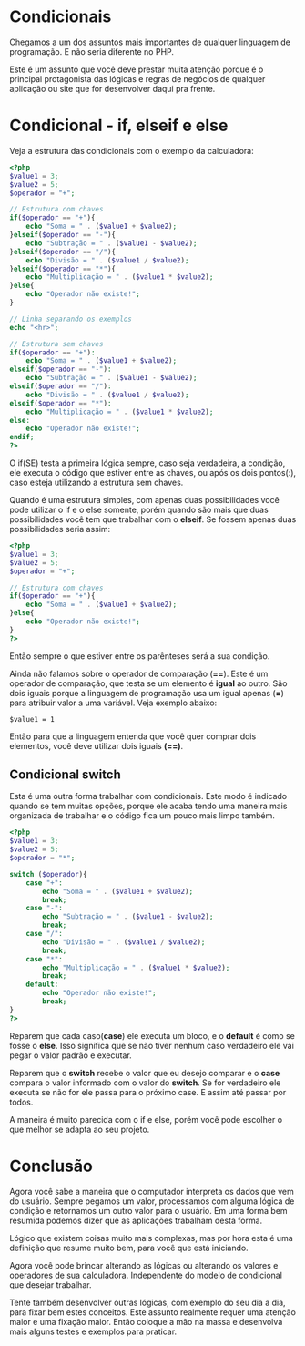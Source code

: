 # Condicionais

Chegamos a um dos assuntos mais importantes de qualquer linguagem de programação. E não seria diferente no PHP.

Este é um assunto que você deve prestar muita atenção porque é o principal protagonista das lógicas e regras de negócios de qualquer aplicação ou site que for desenvolver daqui pra frente.

# Condicional - if, elseif e else

Veja a estrutura das condicionais com o exemplo da calculadora:

```php
<?php
$value1 = 3;
$value2 = 5;
$operador = "+";

// Estrutura com chaves
if($operador == "+"){
    echo "Soma = " . ($value1 + $value2);
}elseif($operador == "-"){
    echo "Subtração = " . ($value1 - $value2);
}elseif($operador == "/"){
    echo "Divisão = " . ($value1 / $value2);
}elseif($operador == "*"){
    echo "Multiplicação = " . ($value1 * $value2);
}else{
    echo "Operador não existe!";
}

// Linha separando os exemplos
echo "<hr>";

// Estrutura sem chaves
if($operador == "+"):
    echo "Soma = " . ($value1 + $value2);
elseif($operador == "-"):
    echo "Subtração = " . ($value1 - $value2);
elseif($operador == "/"):
    echo "Divisão = " . ($value1 / $value2);
elseif($operador == "*"):
    echo "Multiplicação = " . ($value1 * $value2);
else:
    echo "Operador não existe!";
endif;
?>
```

O if(SE) testa a primeira lógica sempre, caso seja verdadeira, a condição, ele executa o código que estiver entre as chaves, ou após os dois pontos(:), caso esteja utilizando a estrutura sem chaves.

Quando é uma estrutura simples, com apenas duas possibilidades você pode utilizar o if e o else somente, porém quando são mais que duas possibilidades você tem que trabalhar com o **elseif**. Se fossem apenas duas possibilidades seria assim:

```php
<?php
$value1 = 3;
$value2 = 5;
$operador = "+";

// Estrutura com chaves
if($operador == "+"){
    echo "Soma = " . ($value1 + $value2);
}else{
    echo "Operador não existe!";
}
?>
```

Então sempre o que estiver entre os parênteses será a sua condição.

Ainda não falamos sobre o operador de comparação (**==**). Este é um operador de comparação, que testa se um elemento é **igual** ao outro. São dois iguais porque a linguagem de programação usa um igual apenas (**=**) para atribuir valor a uma variável. Veja exemplo abaixo:

`$value1 = 1`

Então para que a linguagem entenda que você quer comprar dois elementos, você deve utilizar dois iguais **(==)**.

## Condicional switch

Esta é uma outra forma trabalhar com condicionais. Este modo é indicado quando se tem muitas opções, porque ele acaba tendo uma maneira mais organizada de trabalhar e o código fica um pouco mais limpo também.

```php
<?php
$value1 = 3;
$value2 = 5;
$operador = "*";

switch ($operador){
    case "+":
        echo "Soma = " . ($value1 + $value2);
        break;
    case "-":
        echo "Subtração = " . ($value1 - $value2);
        break;
    case "/":
        echo "Divisão = " . ($value1 / $value2);
        break;
    case "*":
        echo "Multiplicação = " . ($value1 * $value2);
        break;
    default:
        echo "Operador não existe!";
        break;
}
?>
```

Reparem que cada caso(**case**) ele executa um bloco, e o **default** é como se fosse o **else**. Isso significa que se não tiver nenhum caso verdadeiro ele vai pegar o valor padrão e executar.

Reparem que o **switch** recebe o valor que eu desejo comparar e o **case** compara o valor informado com o valor do **switch**. Se for verdadeiro ele executa se não for ele passa para o próximo case. E assim até passar por todos.

A maneira é muito parecida com o if e else, porém você pode escolher o que melhor se adapta ao seu projeto.

# Conclusão

Agora você sabe a maneira que o computador interpreta os dados que vem do usuário. Sempre pegamos um valor, processamos com alguma lógica de condição e retornamos um outro valor para o usuário. Em uma forma bem resumida podemos dizer que as aplicações trabalham desta forma.

Lógico que existem coisas muito mais complexas, mas por hora esta é uma definição que resume muito bem, para você que está iniciando.

Agora você pode brincar alterando as lógicas ou alterando os valores e operadores de sua calculadora. Independente do modelo de condicional que desejar trabalhar.

Tente também desenvolver outras lógicas, com exemplo do seu dia a dia, para fixar bem estes conceitos. Este assunto realmente requer uma atenção maior e uma fixação maior. Então coloque a mão na massa e desenvolva mais alguns testes e exemplos para praticar.
